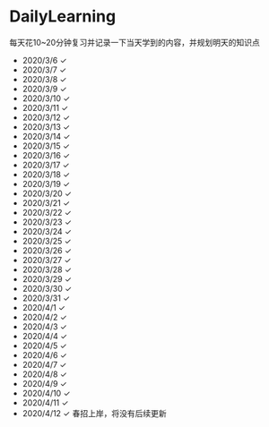 # DailyLearning
每天花10~20分钟复习并记录一下当天学到的内容，并规划明天的知识点
* 2020/3/6     ✓
* 2020/3/7     ✓
* 2020/3/8     ✓
* 2020/3/9     ✓
* 2020/3/10    ✓
* 2020/3/11    ✓
* 2020/3/12    ✓
* 2020/3/13    ✓
* 2020/3/14    ✓
* 2020/3/15    ✓
* 2020/3/16    ✓
* 2020/3/17    ✓
* 2020/3/18    ✓
* 2020/3/19    ✓
* 2020/3/20    ✓
* 2020/3/21    ✓
* 2020/3/22    ✓
* 2020/3/23    ✓
* 2020/3/24    ✓
* 2020/3/25    ✓
* 2020/3/26    ✓
* 2020/3/27    ✓
* 2020/3/28    ✓
* 2020/3/29    ✓
* 2020/3/30    ✓
* 2020/3/31    ✓
* 2020/4/1    ✓
* 2020/4/2    ✓
* 2020/4/3    ✓
* 2020/4/4    ✓
* 2020/4/5    ✓
* 2020/4/6    ✓
* 2020/4/7    ✓
* 2020/4/8    ✓
* 2020/4/9    ✓
* 2020/4/10    ✓
* 2020/4/11   ✓
* 2020/4/12   ✓
春招上岸，将没有后续更新

